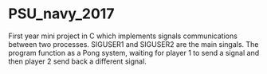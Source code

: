 # PSU_navy_2017
First year mini project in C which implements signals communications between two processes. SIGUSER1 and SIGUSER2 are the main singals. The program function as a Pong system, waiting for player 1 to send a signal and then player 2 send back a different signal. 
